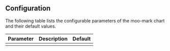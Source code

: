 ## Configuration

The following table lists the configurable parameters of the moo-mark chart and their default values.

| Parameter | Description | Default |
| --------- | ----------- | ------- |
|           |             |         |
